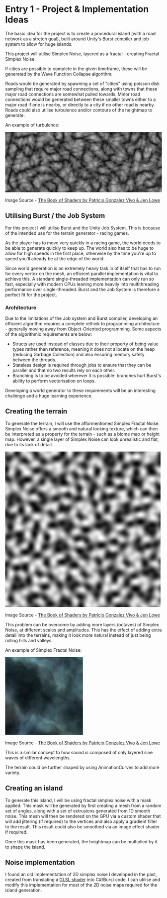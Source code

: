 # Entry 1 - Project & Implementation Ideas
The basic idea for the project is to create a procedural island (with a road network as a stretch goal),
built around Unity's Burst compiler and job system to allow for huge islands.

This project will utilise Simplex Noise, layered as a fractal - creating Fractal Simplex Noise.

If cities are possible to complete in the given timeframe, these will be generated by the Wave Function Collapse algorithm.

Roads would be generated by spawning a set of "cities" using poisson disk sampling that require major road connections,
along with towns that these major road connections are somewhat pulled towards.
Minor road connections would be generated between these smaller towns either to a major road if one is nearby, or directly to a city if no other road is nearby.
Roads could also utilise turbulence and/or contours of the heightmap to generate.

An example of turbulence:

![Example of Turbulence](./entry1/turbulence.png)

Image Source - [The Book of Shaders by Patricio Gonzalez Vivo & Jen Lowe](https://thebookofshaders.com/13/)

## Utilising Burst / the Job System
For this project I will utilise Burst and the Unity Job System.
This is because of the intended use for the terrain generator - racing games.

As the player has to move very quickly in a racing game,
the world needs to be able to generate quickly to keep up.
The world also has to be huge to allow for high speeds in the first place,
otherwise by the time you're up to speed you'll already be at the edge of the world.

Since world generation is an extremely heavy task in of itself that has to run for every vertex on the mesh,
an efficient parallel implementation is vital to achieve this.
A standard single-threaded implementation can only run so fast,
especially with modern CPUs leaning more heavily into multithreading performance over single-threaded.
Burst and the Job System is therefore a perfect fit for the project.

### Architecture
Due to the limitations of the Job system and Burst compiler,
developing an efficient algorithm requires a complete rethink to programming architecture - generally moving away from Object-Oriented programming.
Some aspects of the algorithmic requirements are below:
* Structs are used instead of classes due to their property of being value types rather than reference,
meaning it does not allocate on the heap (reducing Garbage Collection) and also ensuring memory safety between the threads.
* Stateless design is required through jobs to ensure that they can be parallel and that no two results rely on each other.
* Branching is to be avoided wherever it is possible: branches hurt Burst's ability to perform vectorisation on loops.

Developing a world generator to these requirements will be an interesting challenge and a huge learning experience.

## Creating the terrain
To generate the terrain, I will use the afformentioned Simplex Fractal Noise.
Simplex Noise offers a smooth and natural looking texture,
which can then be interpreted as a property for the terrain - such as a biome map or height map.
However, a single layer of Simplex Noise can look unrealistic and flat, due to its lack of detail.

![Simplex Noise](./entry1/simplex_noise.png)

Image Source - [The Book of Shaders by Patricio Gonzalez Vivo & Jen Lowe](https://thebookofshaders.com/11/)

This problem can be overcome by adding more layers (octaves) of Simplex Noise, at different scales and amplitudes.
This has the effect of adding extra detail into the terrains,
making it look more natural instead of just being rolling hills and valleys.

An example of Simplex Fractal Noise:

![Simplex Fractal Noise](./entry1/fractal_simplex_noise_example.png)

Image Source - [The Book of Shaders by Patricio Gonzalez Vivo & Jen Lowe](https://thebookofshaders.com/13/)

This is a similar concept to how sound is composed of only layered sine waves of different wavelengths.

The terrain could be further shaped by using AnimationCurves to add more variety.

## Creating an island
To generate this island, I will be using fractal simplex noise with a mask applied.
This mask will be generated by first creating a mesh from a random set of angles, along with a set of extrusions generated from 1D smooth noise.
This mesh will then be rendered on the GPU via a custom shader that will add jittering (if required) to the vertices
and also apply a gradient filter to the result. This result could also be smoothed via an image effect shader if required.

Once this mask has been generated, the heightmap can be multiplied by it to shape the island.

## Noise implementation
I found an old implementation of 2D simplex noise I developed in the past,
created from translating a [GLSL shader](https://github.com/ashima/webgl-noise/blob/master/src/noise3D.glsl) into C#/Burst code.
I can utilise and modify this implementation for most of the 2D noise maps required for the island generation.
